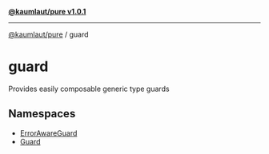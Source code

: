 [**@kaumlaut/pure v1.0.1**](../README.md)

***

[@kaumlaut/pure](../README.md) / guard

# guard

Provides easily composable generic type guards

## Namespaces

- [ErrorAwareGuard](namespaces/ErrorAwareGuard.md)
- [Guard](namespaces/Guard.md)
